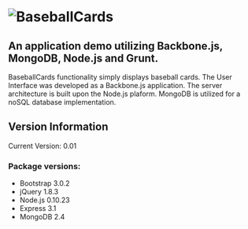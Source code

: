 # ![BaseballCards](https://raw.github.com/andyfrith/baseball-cards/public/assets/img/BaseballCards.png)

## An application demo utilizing Backbone.js, MongoDB, Node.js and Grunt.

BaseballCards functionality simply displays baseball cards.  The User Interface was developed as a Backbone.js application.  The server architecture is built upon the Node.js plaform.  MongoDB is utilized for a noSQL database implementation.

## Version Information

Current Version: 0.01

### Package versions:

- Bootstrap 3.0.2
- jQuery 1.8.3
- Node.js 0.10.23
- Express 3.1
- MongoDB 2.4